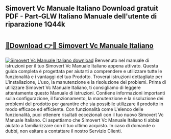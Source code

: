 ## Simovert Vc Manuale Italiano Download gratuit PDF - Part-GLW Italiano Manuale dell'utente di riparazione 1Q44k

# <h2><a href="http://dfa1dc.blite.top/?on=Simovert+Vc+Manuale+Italiano">🔗Download 👉🔴 Simovert Vc Manuale Italiano</a></h2>

[![Simovert Vc Manuale Italiano download](https://i.imgur.com/lujVjoI.png)](http://dfa1dc.blite.top/?on=Simovert+Vc+Manuale+Italiano)
Benvenuto nel manuale di istruzioni per il tuo Simovert Vc Manuale Italiano appena attivato. Questa guida completa è progettata per aiutarti a comprendere e utilizzare tutte le funzionalità e i vantaggi del tuo Prodotto. Troverai istruzioni dettagliate per L'installazione, L'uso, la manutenzione e la risoluzione dei problemi. Prima di utilizzare Simovert Vc Manuale Italiano, ti consigliamo di leggere attentamente questo Manuale di istruzioni. Contiene informazioni importanti sulla configurazione, il funzionamento, la manutenzione e la risoluzione dei problemi del prodotto per garantire che sia possibile utilizzare il prodotto in modo efficace ed efficiente. Con funzionalità come L'elenco delle funzionalità, puoi ottenere risultati eccezionali con il tuo nuovo Simovert Vc Manuale Italiano. Ci aspettiamo che Simovert Vc Manuale Italiano ti abbia aiutato a familiarizzare con il tuo ultimo acquisto. In caso di domande o dubbi, non esitare a contattare il nostro Servizio Clienti.
